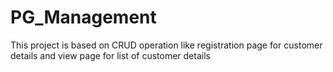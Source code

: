 # PG_Management
This project is based on CRUD operation like registration page for customer details and view page for list of customer details 
